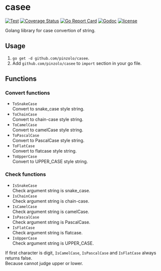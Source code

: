 # casee

[![Test](https://github.com/pinzolo/casee/actions/workflows/test.yml/badge.svg)](https://github.com/pinzolo/casee/actions/workflows/test.yml)
[![Coverage Status](https://coveralls.io/repos/github/pinzolo/casee/badge.svg?branch=master)](https://coveralls.io/github/pinzolo/casee?branch=master)
[![Go Report Card](https://goreportcard.com/badge/github.com/pinzolo/casee)](https://goreportcard.com/report/github.com/pinzolo/casee)
[![Godoc](http://img.shields.io/badge/godoc-reference-blue.svg)](https://godoc.org/github.com/pinzolo/casee)
[![license](http://img.shields.io/badge/license-MIT-blue.svg)](https://raw.githubusercontent.com/pinzolo/casee/master/LICENSE)

Golang liibrary for case convertion of string.

## Usage

1. `go get -d github.com/pinzolo/casee`.
2. Add `github.com/pinzolo/casee` to `import` section in your go file.

## Functions

### Convert functions

* `ToSnakeCase`  
  Convert to snake_case style string.
* `ToChainCase`  
  Convert to chain-case style string.
* `ToCamelCase`  
  Convert to camelCase style string.
* `ToPascalCase`  
  Convert to PascalCase style string.
* `ToFlatCase`  
  Convert to flatcase style string.
* `ToUpperCase`  
  Convert to UPPER_CASE style string.

### Check functions

* `IsSnakeCase`  
  Check argument string is snake_case.
* `IsChainCase`  
  Check argument string is chain-case.
* `IsCamelCase`  
  Check argument string is camelCase.
* `IsPascalCase`  
  Check argument string is PascalCase.
* `IsFlatCase`  
  Check argument string is flatcase.
* `IsUpperCase`  
  Check argument string is UPPER_CASE.

If first character is digit, `IsCamelCase`, `IsPascalCase` and `IsFlatCase` always returns false.  
Because cannot judge upper or lower.
